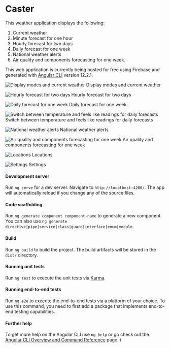 # Caster 

This weather application displays the following:
1. Current weather
2. Minute forecast for one hour
3. Hourly forecast for two days
4. Daily forecast for one week
5. National weather alerts
6. Air quality and components forecasting for one week.

This web application is currently being hosted for free using Firebase and generated with [Angular CLI](https://github.com/angular/angular-cli) version 12.2.1.

![Display modes and current weather](https://github.com/pendraic/caster/blob/master/docs/gifs/weather_modes.gif?raw=true, "Display modes and current weather")
Display modes and current weather

![Hourly forecast for two days](https://github.com/pendraic/caster/blob/master/docs/gifs/weather_hourly.gif?raw=true, "Hourly forecast for two days")
Hourly forecast for two days

![Daily forecast for one week](https://github.com/pendraic/caster/blob/master/docs/gifs/weather_daily.gif?raw=true, "Daily forecast for one week")
Daily forecast for one week

![Switch between temperature and feels like readings for daily forecasts](https://github.com/pendraic/caster/blob/master/docs/gifs/weather_daily_mode.gif?raw=true, "Switch between temperature and feels like readings for daily forecasts")
Switch between temperature and feels like readings for daily forecasts

![National weather alerts](https://github.com/pendraic/caster/blob/master/docs/gifs/weather_alert.gif?raw=true, "National weather alerts")
National weather alerts

![Air quality and components forecasting for one week](https://github.com/pendraic/caster/blob/master/docs/gifs/air_pollution.gif?raw=true, "Air quality and components forecasting for one week")
Air quality and components forecasting for one week

![Locations](https://github.com/pendraic/caster/blob/master/docs/gifs/locations.gif?raw=true, "Locations")
Locations

![Settings](https://github.com/pendraic/caster/blob/master/docs/gifs/settings.gif?raw=true, "Settings")
Settings

#### Development server

Run `ng serve` for a dev server. Navigate to `http://localhost:4200/`. The app will automatically reload if you change any of the source files.

#### Code scaffolding

Run `ng generate component component-name` to generate a new component. You can also use `ng generate directive|pipe|service|class|guard|interface|enum|module`.

#### Build

Run `ng build` to build the project. The build artifacts will be stored in the `dist/` directory.

#### Running unit tests

Run `ng test` to execute the unit tests via [Karma](https://karma-runner.github.io).

#### Running end-to-end tests

Run `ng e2e` to execute the end-to-end tests via a platform of your choice. To use this command, you need to first add a package that implements end-to-end testing capabilities.

#### Further help

To get more help on the Angular CLI use `ng help` or go check out the [Angular CLI Overview and Command Reference](https://angular.io/cli) page.
t
